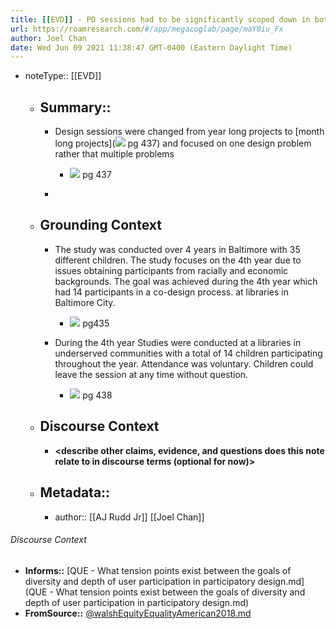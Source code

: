 ```yaml
---
title: [[EVD]] - PD sessions had to be significantly scoped down in both length and focus to accommodate travel and time constraints for children from underserved communities - [[@walshEquityEqualityAmerican2018]]
url: https://roamresearch.com/#/app/megacoglab/page/maY0iu_Fx
author: Joel Chan
date: Wed Jun 09 2021 11:38:47 GMT-0400 (Eastern Daylight Time)
---
```


- noteType:: [[EVD]]

    - ## Summary::

        - Design sessions were changed from year long projects to [month long projects](![](https://firebasestorage.googleapis.com/v0/b/firescript-577a2.appspot.com/o/imgs%2Fapp%2Fmegacoglab%2FjgAB082JrT.png?alt=media&token=b8fc4c38-6531-4e22-a71b-2f6c7f0a5e5e) pg 437) and focused on one design problem rather that multiple problems

            - ![](https://firebasestorage.googleapis.com/v0/b/firescript-577a2.appspot.com/o/imgs%2Fapp%2Fmegacoglab%2FjgAB082JrT.png?alt=media&token=b8fc4c38-6531-4e22-a71b-2f6c7f0a5e5e) pg 437

        - __<summarize the result in a bit more detail here>__

    - ## **Grounding Context**

        - The study was conducted over 4 years in Baltimore with 35 different children. The study focuses on the 4th year due to issues obtaining participants from racially and economic backgrounds. The goal was achieved during the 4th year which had 14 participants in a co-design process. at libraries in Baltimore City.

            - ![](https://firebasestorage.googleapis.com/v0/b/firescript-577a2.appspot.com/o/imgs%2Fapp%2Fmegacoglab%2FYG9Hv5P0UA.png?alt=media&token=0f6da7e8-8534-4206-a242-6a0b61be6643)  pg435

        - During the 4th year Studies were conducted at a libraries in underserved communities with a total of 14 children participating throughout the year. Attendance was voluntary. Children could leave the session at any time without question.

            - ![](https://firebasestorage.googleapis.com/v0/b/firescript-577a2.appspot.com/o/imgs%2Fapp%2Fmegacoglab%2FtE70UheBHe.png?alt=media&token=1da6ae1d-d74b-4034-857a-aff5a0914ac2) pg 438

    - ## **Discourse Context**

        - __<describe other claims, evidence, and questions does this note relate to in discourse terms (optional for now)>__

    - ## Metadata::

        - author:: [[AJ Rudd Jr]] [[Joel Chan]]

###### Discourse Context

- **Informs::** [QUE - What tension points exist between the goals of diversity and depth of user participation in participatory design.md](QUE - What tension points exist between the goals of diversity and depth of user participation in participatory design.md)
- **FromSource::** [@walshEquityEqualityAmerican2018.md](@walshEquityEqualityAmerican2018.md)

